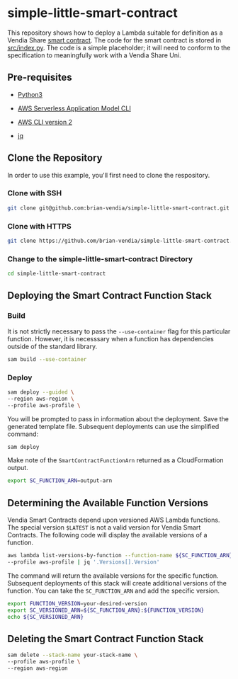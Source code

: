 # simple-little-smart-contract

This repository shows how to deploy a Lambda suitable for definition as a Vendia Share [smart contract](https://www.vendia.net/docs/share/smart-contracts). The code for the smart contract is stored in [src/index.py](./src/index.py). The code is a simple placeholder; it will need to conform to the specification to meaningfully work with a Vendia Share Uni.

## Pre-requisites

* [Python3](https://www.python.org/download)

* [AWS Serverless Application Model CLI](https://docs.aws.amazon.com/serverless-application-model/latest/developerguide/serverless-sam-cli-install.html)

* [AWS CLI version 2](https://docs.aws.amazon.com/cli/latest/userguide/install-cliv2.html)

* [jq](https://stedolan.github.io/jq/)

## Clone the Repository

In order to use this example, you'll first need to clone the respository.

### Clone with SSH

```bash
git clone git@github.com:brian-vendia/simple-little-smart-contract.git
```

### Clone with HTTPS

```bash
git clone https://github.com/brian-vendia/simple-little-smart-contract.git
```

### Change to the simple-little-smart-contract Directory

```bash
cd simple-little-smart-contract
```

## Deploying the Smart Contract Function Stack

### Build

It is not strictly necessary to pass the `--use-container` flag for this particular function. However, it is necesssary when a function has dependencies outside of the standard library.

```bash
sam build --use-container
```

### Deploy

```bash
sam deploy --guided \
--region aws-region \
--profile aws-profile \
```

You will be prompted to pass in information about the deployment. Save the generated template file. Subsequent deployments can use the simplified command:

```bash
sam deploy
```

Make note of the `SmartContractFunctionArn` returned as a CloudFormation output.

```bash
export SC_FUNCTION_ARN=output-arn
```

## Determining the Available Function Versions

Vendia Smart Contracts depend upon versioned AWS Lambda functions. The special version `$LATEST` is not a valid version for Vendia Smart Contracts. The following code will display the available versions of a function.

```bash
aws lambda list-versions-by-function --function-name ${SC_FUNCTION_ARN} \
--profile aws-profile | jq '.Versions[].Version'
```

The command will return the available versions for the specific function. Subsequent deployments of this stack will create additional versions of the function. You can take the `SC_FUNCTION_ARN` and add the specific version.

```bash
export FUNCTION_VERSION=your-desired-version
export SC_VERSIONED_ARN=${SC_FUNCTION_ARN}:${FUNCTION_VERSION}
echo ${SC_VERSIONED_ARN}
```

## Deleting the Smart Contract Function Stack

```bash
sam delete --stack-name your-stack-name \
--profile aws-profile \
--region aws-region
```

